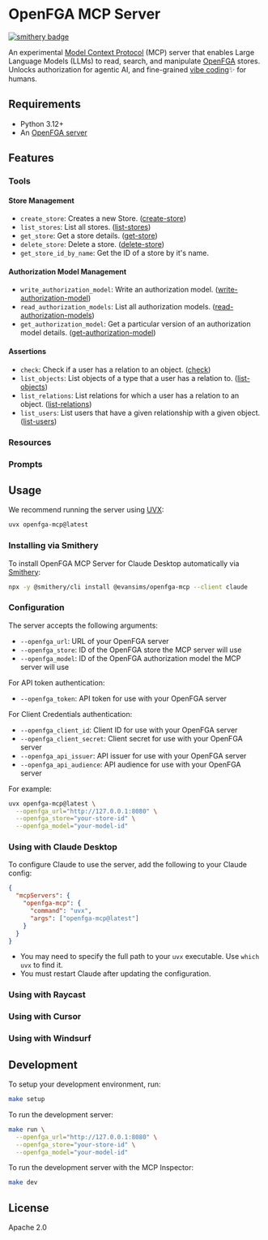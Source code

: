 # OpenFGA MCP Server

[![smithery badge](https://smithery.ai/badge/@evansims/openfga-mcp)](https://smithery.ai/server/@evansims/openfga-mcp)

An experimental [Model Context Protocol](https://modelcontextprotocol.io/) (MCP) server that enables Large Language Models (LLMs) to read, search, and manipulate [OpenFGA](https://openfga.dev) stores. Unlocks authorization for agentic AI, and fine-grained [vibe coding](https://en.wikipedia.org/wiki/Vibe_coding)✨ for humans.

## Requirements

- Python 3.12+
- An [OpenFGA server](https://openfga.dev/)

## Features

### Tools

#### Store Management

- `create_store`: Creates a new Store. ([create-store](https://openfga.dev/api/service#/Stores/CreateStore))
- `list_stores`: List all stores. ([list-stores](https://openfga.dev/api/service#/Stores/ListStores))
- `get_store`: Get a store details. ([get-store](https://openfga.dev/api/service#/Stores/GetStore))
- `delete_store`: Delete a store. ([delete-store](https://openfga.dev/api/service#/Stores/DeleteStore))
- `get_store_id_by_name`: Get the ID of a store by it's name.

#### Authorization Model Management

- `write_authorization_model`: Write an authorization model. ([write-authorization-model](https://openfga.dev/api/service#/Authorization%20Models/WriteAuthorizationModel))
- `read_authorization_models`: List all authorization models. ([read-authorization-models](https://openfga.dev/api/service#/Authorization%20Models/ReadAuthorizationModels))
- `get_authorization_model`: Get a particular version of an authorization model details. ([get-authorization-model](https://openfga.dev/api/service#/Authorization%20Models/ReadAuthorizationModel))

#### Assertions

- `check`: Check if a user has a relation to an object. ([check](https://openfga.dev/api/service#/Assertions/Check))
- `list_objects`: List objects of a type that a user has a relation to. ([list-objects](https://openfga.dev/api/service#/Assertions/ListObjects))
- `list_relations`: List relations for which a user has a relation to an object. ([list-relations](https://openfga.dev/api/service#/Assertions/ListRelations))
- `list_users`: List users that have a given relationship with a given object. ([list-users](https://openfga.dev/api/service#/Assertions/ListUsers))

### Resources

### Prompts

## Usage

We recommend running the server using [UVX](https://docs.astral.sh/uv/guides/tools/#running-tools):

```bash
uvx openfga-mcp@latest
```

### Installing via Smithery

To install OpenFGA MCP Server for Claude Desktop automatically via [Smithery](https://smithery.ai/server/@evansims/openfga-mcp):

```bash
npx -y @smithery/cli install @evansims/openfga-mcp --client claude
```

### Configuration

The server accepts the following arguments:

- `--openfga_url`: URL of your OpenFGA server
- `--openfga_store`: ID of the OpenFGA store the MCP server will use
- `--openfga_model`: ID of the OpenFGA authorization model the MCP server will use

For API token authentication:

- `--openfga_token`: API token for use with your OpenFGA server

For Client Credentials authentication:

- `--openfga_client_id`: Client ID for use with your OpenFGA server
- `--openfga_client_secret`: Client secret for use with your OpenFGA server
- `--openfga_api_issuer`: API issuer for use with your OpenFGA server
- `--openfga_api_audience`: API audience for use with your OpenFGA server

For example:

```bash
uvx openfga-mcp@latest \
  --openfga_url="http://127.0.0.1:8080" \
  --openfga_store="your-store-id" \
  --openfga_model="your-model-id"
```

### Using with Claude Desktop

To configure Claude to use the server, add the following to your Claude config:

```json
{
  "mcpServers": {
    "openfga-mcp": {
      "command": "uvx",
      "args": ["openfga-mcp@latest"]
    }
  }
}
```

- You may need to specify the full path to your `uvx` executable. Use `which uvx` to find it.
- You must restart Claude after updating the configuration.

### Using with Raycast

### Using with Cursor

### Using with Windsurf

## Development

To setup your development environment, run:

```bash
make setup
```

To run the development server:

```bash
make run \
  --openfga_url="http://127.0.0.1:8080" \
  --openfga_store="your-store-id" \
  --openfga_model="your-model-id"
```

To run the development server with the MCP Inspector:

```bash
make dev
```

## License

Apache 2.0
